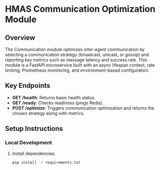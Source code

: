 # HMAS Communication Optimization Module

## Overview
The Communication module optimizes inter-agent communication by selecting a communication strategy (broadcast, unicast, or gossip) and reporting key metrics such as message latency and success rate. This module is a FastAPI microservice built with an async lifespan context, rate limiting, Prometheus monitoring, and environment-based configuration.

## Key Endpoints
- **GET /health**: Returns basic health status.
- **GET /ready**: Checks readiness (pings Redis).
- **POST /optimize**: Triggers communication optimization and returns the chosen strategy along with metrics.

## Setup Instructions

### Local Development
1. Install dependencies:
   ```bash
   pip install -r requirements.txt
